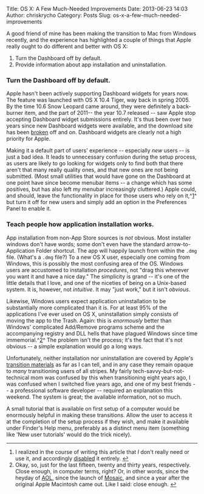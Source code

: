 Title: OS X: A Few Much-Needed Improvements
Date: 2013-06-23 14:03
Author: chriskrycho
Category: Posts
Slug: os-x-a-few-much-needed-improvements

A good friend of mine has been making the transition to Mac from Windows
recently, and the experience has highlighted a couple of things that
Apple really ought to do different and better with OS X:

1.  Turn the Dashboard off by default.
2.  Provide information about app installation and uninstallation.

<!--more-->

### Turn the Dashboard off by default.

Apple hasn't been actively supporting Dashboard widgets for years now.
The feature was launched with OS X 10.4 Tiger, way back in spring 2005.
By the time 10.6 Snow Leopard came around, they were definitely a
back-burner item, and the part of 2011-- the year 10.7 released -- saw
Apple stop accepting Dashboard widget submissions entirely. It's thus
been over two years since new Dashboard widgets were available, and the
download site has been [broken][] off and on. Dashboard widgets are
clearly not a high priority for Apple.

Making it a default part of users' experience -- especially *new* users
-- is just a bad idea. It leads to unnecessary confusion during the
setup process, as users are likely to go looking for widgets only to
find both that there aren't that many really quality ones, and that new
ones are not being submitted. (Most small utilities that would have gone
on the Dashboard at one point have since become menubar items -- a
change which has some positives, but has also left my menubar
increasingly cluttered.) Apple could, and should, leave the
functionality in place for those users who rely on it,^[1][]^ but turn
it off for new users and simply add an option in the Preferences Panel
to enable it.

### Teach people how application installation works.

App installation from non-App Store sources is *not* obvious. Most
installer windows don't have words; some don't even have the standard
arrow-to-Application Folder shortcut. The app will happily launch from
within the `.dmg` file. (What's a `.dmg` file?) To a new OS X user,
especially one coming from Windows, this is possibly the most confusing
area of the OS. Windows users are accustomed to installation
*procedures*, not "drag this wherever you want it and have a nice day."
The simplicity is grand -- it's one of the little details that I love,
and one of the niceties of being on a Unix-based system. It is, however,
not *intuitive*. It may "just work," but it isn't *obvious*.

Likewise, Windows users expect application uninstallation to be
substantially more complicated than it is. For at least 95% of the
applications I've ever used on OS X, uninstallation simply consists of
moving the app to the Trash. Again: this is *enormously* better than
Windows' complicated Add/Remove programs scheme and the accompanying
registry and DLL hells that have plagued Windows since time
immemorial.^[2][]^ The problem isn't the process; it's the fact that
it's not obvious -- a simple explanation would go a long ways.

Unfortunately, neither installation nor uninstallation are covered by
Apple's [transition materials][] as far as I can tell, and in any case
they remain opaque to *many* transitioning users of all stripes. My
fairly tech-savvy-but-not-technical mom was confused by this when
transitioning eight years ago, I was confused when I switched five years
ago, and one of my best friends -- a professional software developer --
required an explanation this weekend. The system is great; the available
information, not so much.

A small tutorial that is available on first setup of a computer would be
enormously helpful in making these transitions. Allow the user to access
it at the completion of the setup process if they wish, and make it
available under Finder's Help menu, preferably as a distinct menu item
(something like 'New user tutorials' would do the trick nicely).

<div class="footnotes">

* * * * *

1.  I realized in the course of writing this article that *I* don't
    really need or use it, and accordingly [disabled][] it
    entirely. [↩][]
2.  Okay, so, just for the last fifteen, twenty and thirty years,
    respectively. Close enough, in computer terms, right? Or, in other
    words, since the heyday of [AOL][], since the launch of [Mosaic][],
    and since a year after the original Apple Macintosh came out. Like I
    said: close enough. [↩][3]

</div>

  [broken]: http://www.macrumors.com/2013/05/31/apples-dashboard-widget-download-site-for-os-x-broken/
  [1]: #fn:1
  [2]: #fn:2
  [transition materials]: http://support.apple.com/kb/HT2514
  [disabled]: https://discussions.apple.com/thread/4255523?start=0&tstart=0
  [↩]: #fnref:1
  [AOL]: http://en.wikipedia.org/wiki/AOL
  [Mosaic]: http://en.wikipedia.org/wiki/Mosaic_%28web_browser%29
  [3]: #fnref:2
